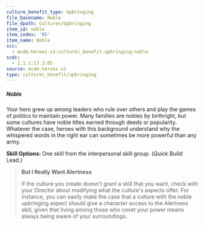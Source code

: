 ```yaml
---
culture_benefit_type: Upbringing
file_basename: Noble
file_dpath: Cultures/Upbringing
item_id: noble
item_index: '05'
item_name: Noble
scc:
  - mcdm.heroes.v1:culture\_benefit.upbringing:noble
scdc:
  - 1.1.1:17.3:05
source: mcdm.heroes.v1
type: culture\_benefit/upbringing
---
```


##### Noble

Your hero grew up among leaders who rule over others and play the games of politics to maintain power. Many families are nobles by birthright, but some cultures have noble titles earned through deeds or popularity. Whatever the case, heroes with this background understand why the whispered words in the right ear can sometimes be more powerful than any army.

**Skill Options:** One skill from the interpersonal skill group. (*Quick Build:* Lead.)

<!-- -->
> **But I Really Want Alertness**
>
> If the culture you create doesn't grant a skill that you want, check with your Director about modifying what the culture's aspects offer. For instance, you can easily make the case that a culture with the noble upbringing aspect should give a character access to the Alertness skill, given that living among those who covet your power means always being aware of your surroundings.
